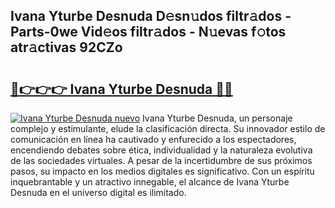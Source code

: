 ## Ivana Yturbe Desnuda D𝚎sn𝚞dos filtr𝚊dos - Parts-0we Vid𝚎os filtr𝚊dos - N𝚞evas f𝚘tos atr𝚊ctivas 92CZo

# <h2><a href="http://mb7v7rn.tromn.icu/?c=Ivana+Yturbe+Desnuda">🔗👉👉👉 Ivana Yturbe Desnuda 🔗🔗</a></h2>

[![Ivana Yturbe Desnuda nuevo](https://i.imgur.com/pEAQMta.gif)](http://mb7v7rn.tromn.icu/?c=Ivana+Yturbe+Desnuda)
Ivana Yturbe Desnuda, un personaje complejo y estimulante, elude la clasificación directa. Su innovador estilo de comunicación en línea ha cautivado y enfurecido a los espectadores, encendiendo debates sobre ética, individualidad y la naturaleza evolutiva de las sociedades virtuales. A pesar de la incertidumbre de sus próximos pasos, su impacto en los medios digitales es significativo. Con un espíritu inquebrantable y un atractivo innegable, el alcance de Ivana Yturbe Desnuda en el universo digital es ilimitado.
